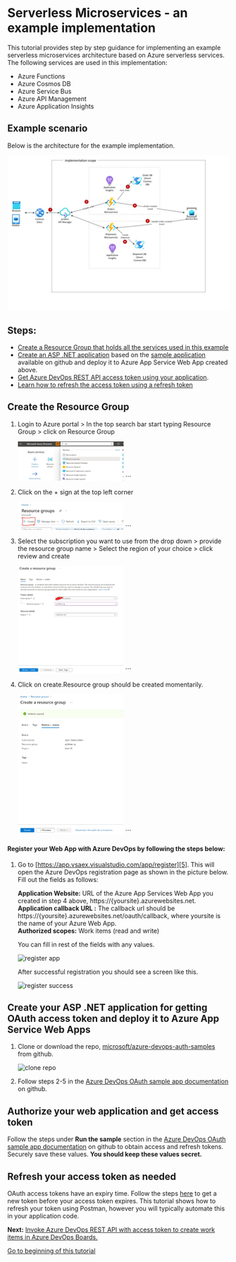 # Serverless Microservices - an example implementation

This tutorial provides step by step guidance for implementing an example serverless microservices architecture based on Azure serverless services. The following services are used in this implementation:
- Azure Functions
- Azure Cosmos DB
- Azure Service Bus
- Azure API Management
- Azure Application Insights

## Example scenario

Below is the architecture for the example implementation. 

![example scenario](./images/aj-bikes-architecture.jpg)

## Steps:
- [Create a Resource Group that holds all the services used in this example](#u1)  
- [Create an ASP .NET application](#u2) based on the [sample application][2] available on github and deploy it to Azure App Service Web App created above.
- [Get Azure DevOps REST API access token using your application](#u3). 
- [Learn how to refresh the access token using a refresh token](#u4) 

## <a name="u1"> Create the Resource Group

   1. Login to Azure portal > In the top search bar start typing Resource Group > click on Resource Group
      
      <img src="./images/rg-create-1.jpeg" width="50%" height="50%" />
      ```
  
   2. Click on the + sign at the top left corner
      
      <img src="./images/rg-create-2.jpeg" width="50%" height="50%" />
      ``` 
      
   3. Select the subscription you want to use from the drop down > provide the resource group name > Select the region of your choice > click review and create  
   
      <img src="./images/rg-create-3.jpeg" width="50%" height="50%" />
      ``` 
   
   4. Click on create.Resource group should be created momentarily. 
   
      <img src="./images/rg-create-4.jpeg" width="50%" height="50%" />
      ```
      
   
    
#### Register your Web App with Azure DevOps by following the steps below:

   1. Go to [https://app.vsaex.visualstudio.com/app/register][5]. This will open the Azure DevOps registration page as shown in the picture below. Fill out the fields as follows:   
   
         **Application Website:** URL of the Azure App Services Web App you created in step 4 above, https://{yoursite}.azurewebsites.net.  
         **Application callback URL :**  The callback url should be https://{yoursite}.azurewebsites.net/oauth/callback, where yoursite is the name  of your Azure Web App.  
         **Authorized scopes:** Work items (read and write)  
      
      You can fill in rest of the fields with any values.  
               
      ![register app](./images/devops-registration.png)    
      
      
      After successful registration you should see a screen like this.  
      
      ![register success](./images/devops-registration-succes.png)

## <a name="u2">  Create your ASP .NET application for getting OAuth access token and deploy it to Azure App Service Web Apps

 1. Clone or download the repo, [microsoft/azure-devops-auth-samples][3] from github.  

       ![clone repo](./images/clone-repo.PNG)
       
 2. Follow steps 2-5 in the [Azure DevOps OAuth sample app documentation][6] on github.

## <a name="u3">  Authorize your web application and get access token
   
   Follow the steps under **Run the sample** section in the [Azure DevOps OAuth sample app documentation][6] on github to obtain access and refresh tokens. Securely save these values. **You should keep these values secret.** 

## <a name="u4">  Refresh your access token as needed
   
   OAuth access tokens have an expiry time. Follow the steps [here][7] to get a new token before your access token expires. This tutorial shows how to refresh your token using Postman, however you will typically automate this in your application code.

**Next:** [Invoke Azure DevOps REST API with access token to create work items in Azure DevOps Boards.][8]

[Go to beginning of this tutorial][8]










[1]:https://docs.microsoft.com/en-us/azure/devops/integrate/get-started/authentication/oauth?view=azure-devops&viewFallbackFrom=vsts
[2]:https://github.com/microsoft/azure-devops-auth-samples/tree/master/OAuthWebSample
[3]:https://github.com/microsoft/azure-devops-auth-samples
[4]:https://portal.azure.com
[5]:https://app.vsaex.visualstudio.com/app/register
[6]:https://github.com/microsoft/azure-devops-auth-samples/tree/master/OAuthWebSample
[7]:https://github.com/aj3705/AzureDevOps/blob/master/restapis/refresh-token.md
[8]:https://github.com/aj3705/AzureDevOps/blob/master/restapis/create-ado-work-item.md
[9]:https://github.com/aj3705/AzureDevOps/blob/master/restapis/ado-rest-api-tutorial.md

